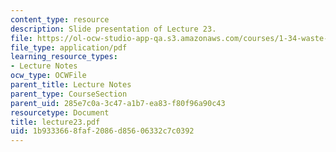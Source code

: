 ```yaml
---
content_type: resource
description: Slide presentation of Lecture 23.
file: https://ol-ocw-studio-app-qa.s3.amazonaws.com/courses/1-34-waste-containment-and-remediation-technology-spring-2004/1b9333668faf2086d85606332c7c0392_lecture23.pdf
file_type: application/pdf
learning_resource_types:
- Lecture Notes
ocw_type: OCWFile
parent_title: Lecture Notes
parent_type: CourseSection
parent_uid: 285e7c0a-3c47-a1b7-ea83-f80f96a90c43
resourcetype: Document
title: lecture23.pdf
uid: 1b933366-8faf-2086-d856-06332c7c0392
---
```

